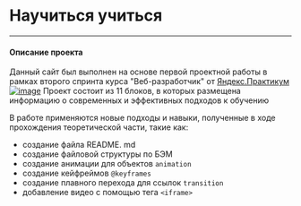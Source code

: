 # Научиться учиться
---
#### Описание проекта
Данный сайт был выполнен на основе первой проектной работы в рамках второго спринта курса "Веб-разработчик" от [Яндекс.Практикум ![image](https://i.ibb.co/BZWMYRt/image.png)](https://practicum.yandex.ru/)
Проект состоит из 11 блоков, в которых размещена информацию о современных и эффективных подходов к обучению

 В работе применяются новые подходы и навыки, полученные в ходе прохождения теоретической части, такие как:

* создание файла README. md
* создание файловой структуры по БЭМ
* создание анимации для объектов `animation`
* создание кейфреймов `@keyframes`
* создание плавного перехода для ссылок `transition`
* добавление видео с помощью тега `<iframe>`

